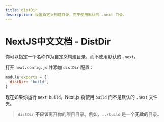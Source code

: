 ```yaml
---
title: distDir
description: 设置自定义构建目录，而不使用默认的 .next 目录。
---
```


# NextJS中文文档 - DistDir

你可以指定一个名称作为自定义构建目录，而不使用默认的 `.next`。

打开 `next.config.js` 并添加 `distDir` 配置：

```js
module.exports = {
  distDir: 'build',
}
```

现在如果你运行 `next build`，Next.js 将使用 `build` 而不是默认的 `.next` 文件夹。

> `distDir` **不应该**离开你的项目目录。例如，`../build` 是一个**无效的**目录。
